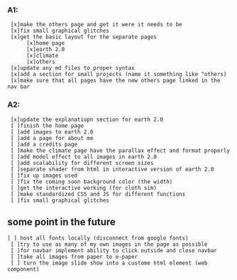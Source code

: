 ### A1:
     [x]make the others page and get it were it needs to be
     [x]fix small graphical glitches
     [x]get the basic layout for the separate pages
          [x]home page
          [x]earth 2.0
          [x]climate
          [x]others
     [x]update any md files to proper syntax
     [x]add a section for small projects (name it something like "others)
     [x]make sure that all pages have the new others page linked in the nav bar
     
### A2:
     [x]update the explanatiopn section for earth 2.0
     [ ]finish the home page
     [ ]add images to earth 2.0
     [ ]add a page for about me
     [ ]add a credits page
     [ ]make the climate page have the parallax effect and format properly
     [ ]add model effect to all images in earth 2.0
     [ ]add scalability for different screen sizes
     [ ]separate shader from html in interactive version of earth 2.0
     [ ]fix up images used
     [ ]fix the coming soon background color (the width)
     [ ]get the interactive working (for cloth sim)
     [ ]make standardized CSS and JS for different functions 
     [ ]fix small graphical glitches

## some point in the future
	[ ] host all fonts locally (disconnect from google fonts)
     [ ]try to use as many of my own images in the page as possible
     [ ]for navbar implement ability to click outside and close navbar
     [ ]take all images from paper to e-paper
     [ ] turn the image slide show into a custome html element (web component)

